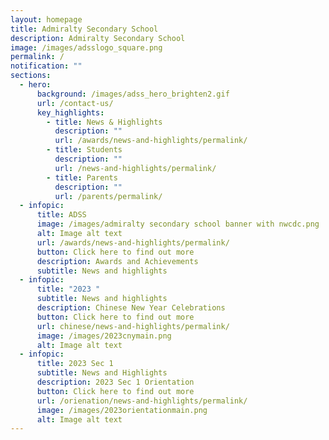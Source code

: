 ```yaml
---
layout: homepage
title: Admiralty Secondary School
description: Admiralty Secondary School
image: /images/adsslogo_square.png
permalink: /
notification: ""
sections:
  - hero:
      background: /images/adss_hero_brighten2.gif
      url: /contact-us/
      key_highlights:
        - title: News & Highlights
          description: ""
          url: /awards/news-and-highlights/permalink/
        - title: Students
          description: ""
          url: /news-and-highlights/permalink/
        - title: Parents
          description: ""
          url: /parents/permalink/
  - infopic:
      title: ADSS
      image: /images/admiralty secondary school banner with nwcdc.png
      alt: Image alt text
      url: /awards/news-and-highlights/permalink/
      button: Click here to find out more
      description: Awards and Achievements
      subtitle: News and highlights
  - infopic:
      title: "2023 "
      subtitle: News and highlights
      description: Chinese New Year Celebrations
      button: Click here to find out more
      url: chinese/news-and-highlights/permalink/
      image: /images/2023cnymain.png
      alt: Image alt text
  - infopic:
      title: 2023 Sec 1
      subtitle: News and Highlights
      description: 2023 Sec 1 Orientation
      button: Click here to find out more
      url: /orienation/news-and-highlights/permalink/
      image: /images/2023orientationmain.png
      alt: Image alt text
---
```

